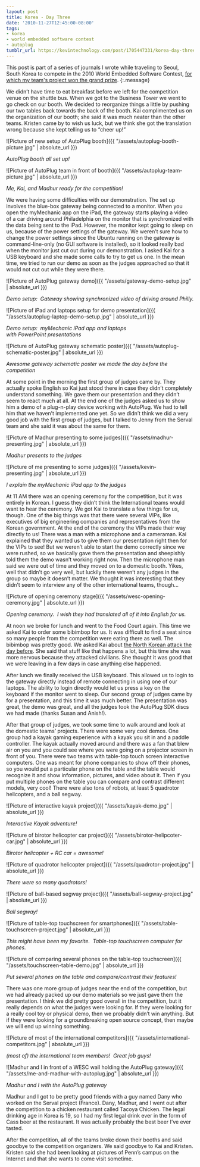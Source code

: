 ```yaml
---
layout: post
title: Korea - Day Three
date: '2010-11-27T12:45:00-08:00'
tags:
- korea
- world embedded software contest
- autoplug
tumblr_url: https://kevintechnology.com/post/1705447331/korea-day-three
---
```


This post is part of a series of journals I wrote while traveling to Seoul, South Korea to compete in the 2010 World Embedded Software Contest, [for which my team's project won the grand prize](http://www.seas.upenn.edu/media/feature-autoplug.php).
{:.message}

We didn’t have time to eat breakfast before we left for the competition venue on the shuttle bus. When we got to the Business Tower we went to go check on our booth. We decided to reorganize things a little by pushing our two tables back towards the back of the booth. Kai complimented us on the organization of our booth; she said it was much neater than the other teams. Kristen came by to wish us luck, but we think she got the translation wrong because she kept telling us to “cheer up!”

![Picture of new setup of AutoPlug booth]({{ "/assets/autoplug-booth-picture.jpg" | absolute_url }})

_AutoPlug booth all set up!_

![Picture of AutoPlug team in front of booth]({{ "/assets/autoplug-team-picture.jpg" | absolute_url }})

_Me, Kai, and Madhur ready for the competition!_

We were having some difficulties with our demonstration. The set up involves the blue-box gateway being connected to a monitor. When you open the myMechanic app on the iPad, the gateway starts playing a video of a car driving around Philadelphia on the monitor that is synchronized with the data being sent to the iPad. However, the monitor kept going to sleep on us, because of the power settings of the gateway. We weren’t sure how to change the power settings since the Ubuntu running on the gateway is command-line-only (no GUI software is installed), so it looked really bad when the monitor just cut out during our demonstration. I asked Kai for a USB keyboard and she made some calls to try to get us one. In the mean time, we tried to run our demo as soon as the judges approached so that it would not cut out while they were there.

![Picture of AutoPlug gateway demo]({{ "/assets/gateway-demo-setup.jpg" | absolute_url }})

_Demo setup:  Gateway showing synchronized video of driving around Philly._

![Picture of iPad and laptops setup for demo presentation]({{ "/assets/autoplug-laptop-demo-setup.jpg" | absolute_url }})

_Demo setup:  myMechanic iPad app and laptops with PowerPoint presentations_

![Picture of AutoPlug gateway schematic poster]({{ "/assets/autoplug-schematic-poster.jpg" | absolute_url }})

_Awesome gateway schematic poster we made the day before the competition_

At some point in the morning the first group of judges came by. They actually spoke English so Kai just stood there in case they didn’t completely understand something. We gave them our presentation and they didn’t seem to react much at all. At the end one of the judges asked us to show him a demo of a plug-n-play device working with AutoPlug. We had to tell him that we haven’t implemented one yet. So we didn’t think we did a very good job with the first group of judges, but I talked to Jenny from the Serval team and she said it was about the same for them.

![Picture of Madhur presenting to some judges]({{ "/assets/madhur-presenting.jpg" | absolute_url }})

_Madhur presents to the judges_

![Picture of me presenting to some judges]({{ "/assets/kevin-presenting.jpg" | absolute_url }})

_I explain the myMechanic iPad app to the judges_

At 11 AM there was an opening ceremony for the competition, but it was entirely in Korean. I guess they didn’t think the International teams would want to hear the ceremony. We got Kai to translate a few things for us, though. One of the big things was that there were several VIPs, like executives of big engineering companies and representatives from the Korean government. At the end of the ceremony the VIPs made their way directly to us! There was a man with a microphone and a cameraman. Kai explained that they wanted us to give them our presentation right then for the VIPs to see! But we weren’t able to start the demo correctly since we were rushed, so we basically gave them the presentation and sheepishly told them the demo wasn’t working right now. Then the microphone man said we were out of time and they moved on to a domestic booth. Yikes, well that didn’t go very well, but luckily there weren’t any judges in the group so maybe it doesn’t matter. We thought it was interesting that they didn’t seem to interview any of the other international teams, though…

![Picture of opening ceremony stage]({{ "/assets/wesc-opening-ceremony.jpg" | absolute_url }})

_Opening ceremony.  I wish they had translated all of it into English for us._

At noon we broke for lunch and went to the Food Court again. This time we asked Kai to order some bibimbop for us. It was difficult to find a seat since so many people from the competition were eating there as well. The bibimbop was pretty good. We asked Kai about [the North Korean attack the day before](https://en.wikipedia.org/wiki/Bombardment_of_Yeonpyeong). She said that stuff like that happens a lot, but this time she was more nervous because they attacked civilians. She thought it was good that we were leaving in a few days in case anything else happened.

After lunch we finally received the USB keyboard. This allowed us to login to the gateway directly instead of remote connecting in using one of our laptops. The ability to login directly would let us press a key on the keyboard if the monitor went to sleep. Our second group of judges came by for a presentation, and this time it was much better. The presentation was great, the demo was great, and all the judges took the AutoPlug SDK discs we had made (thanks Susan and Anish!).

After that group of judges, we took some time to walk around and look at the domestic teams’ projects. There were some very cool demos. One group had a kayak gaming experience with a kayak you sit in and a paddle controller. The kayak actually moved around and there was a fan that blew air on you and you could see where you were going on a projector screen in front of you. There were two teams with table-top touch screen interactive computers. One was meant for phone companies to show off their phones, so you would put a particular phone on the table and the table would recognize it and show information, pictures, and video about it. Then if you put multiple phones on the table you can compare and contrast different models, very cool! There were also tons of robots, at least 5 quadrotor helicopters, and a ball segway.

![Picture of interactive kayak project]({{ "/assets/kayak-demo.jpg" | absolute_url }})

_Interactive Kayak adventure!_

![Picture of birotor helicopter car project]({{ "/assets/birotor-helipcoter-car.jpg" | absolute_url }})

_Birotor helicopter + RC car = awesome!_

![Picture of quadrotor helicopter project]({{ "/assets/quadrotor-project.jpg" | absolute_url }})

_There were so many quadrotors!_

![Picture of ball-based segway project]({{ "/assets/ball-segway-project.jpg" | absolute_url }})

_Ball segway!_

![Picture of table-top touchscreen for smartphones]({{ "/assets/table-touchscreen-project.jpg" | absolute_url }})

_This might have been my favorite.  Table-top touchscreen computer for phones._

![Picture of comparing several phones on the table-top touchscreen]({{ "/assets/touchscreen-table-demo.jpg" | absolute_url }})

_Put several phones on the table and compare/contrast their features!_

There was one more group of judges near the end of the competition, but we had already packed up our demo materials so we just gave them the presentation. I think we did pretty good overall in the competition, but it really depends on what the judges were looking for. If they were looking for a really cool toy or physical demo, then we probably didn’t win anything. But if they were looking for a groundbreaking open source concept, then maybe we will end up winning something.

![Picture of most of the international competitors]({{ "/assets/international-competitors.jpg" | absolute_url }})

_(most of) the international team members!  Great job guys!_

![Madhur and I in front of a WESC wall holding the AutoPlug gateway]({{ "/assets/me-and-madhur-with-autoplug.jpg" | absolute_url }})

_Madhur and I with the AutoPlug gateway_

Madhur and I got to be pretty good friends with a guy named Dany who worked on the Serval project (France). Dany, Madhur, and I went out after the competition to a chicken restaurant called Tacoya Chicken. The legal drinking age in Korea is 19, so I had my first legal drink ever in the form of Cass beer at the restaurant. It was actually probably the best beer I’ve ever tasted.

After the competition, all of the teams broke down their booths and said goodbye to the competition organizers. We said goodbye to Kai and Kristen. Kristen said she had been looking at pictures of Penn’s campus on the Internet and that she wants to come visit sometime.
